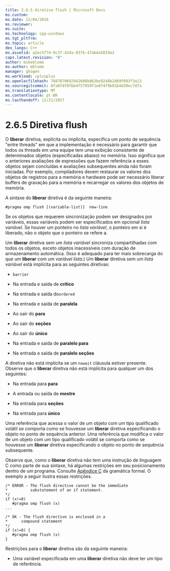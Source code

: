 ```yaml
---
title: 2.6.5 diretiva flush | Microsoft Docs
ms.custom: 
ms.date: 11/04/2016
ms.reviewer: 
ms.suite: 
ms.technology: cpp-windows
ms.tgt_pltfrm: 
ms.topic: article
dev_langs: C++
ms.assetid: a2ec5f74-9c37-424a-8376-47ab4a5829a2
caps.latest.revision: "8"
author: mikeblome
ms.author: mblome
manager: ghogen
ms.workload: cplusplus
ms.openlocfilehash: 7607070692941606b863be9248b2d69f093f3a13
ms.sourcegitcommit: 8fa8fdf0fbb4f57950f1e8f4f9b81b4d39ec7d7a
ms.translationtype: MT
ms.contentlocale: pt-BR
ms.lasthandoff: 12/21/2017
---
```

# <a name="265-flush-directive"></a>2.6.5 Diretiva flush
O **liberar** diretiva, explícita ou implícita, especifica um ponto de sequência "entre threads" em que a implementação é necessário para garantir que todos os threads em uma equipe tem uma exibição consistente de determinados objetos (especificadas abaixo) no memória. Isso significa que o anteriores avaliações de expressões que fazem referência a esses objetos sejam concluídas e avaliações subsequentes ainda não foram iniciadas. Por exemplo, compiladores devem restaurar os valores dos objetos de registros para a memória e hardware pode ser necessário liberar buffers de gravação para a memória e recarregar os valores dos objetos de memória.  
  
 A sintaxe do **liberar** diretiva é da seguinte maneira:  
  
```  
#pragma omp flush [(variable-list)]  new-line  
```  
  
 Se os objetos que requerem sincronização podem ser designados por variáveis, essas variáveis podem ser especificados em opcional *lista variável*. Se houver um ponteiro no *lista variável*, o ponteiro em si é liberado, não o objeto que o ponteiro se refere a.  
  
 Um **liberar** diretiva sem um *lista variável* sincroniza compartilhadas com todos os objetos, exceto objetos inacessíveis com duração de armazenamento automática. (Isso é adequado para ter mais sobrecarga do que um **liberar** com um *variável lista*.) Um **liberar** diretiva sem um *lista variável* está implícita para as seguintes diretivas:  
  
-   `barrier`  
  
-   Na entrada e saída de **crítico**  
  
-   Na entrada e saída do`ordered`  
  
-   Na entrada e saída de **paralela**  
  
-   Ao sair do **para**  
  
-   Ao sair do **seções**  
  
-   Ao sair do **único**  
  
-   Na entrada e saída de **paralelo para**  
  
-   Na entrada e saída de **paralelo seções**  
  
 A diretiva não está implícita se um `nowait` cláusula estiver presente. Observe que o **liberar** diretiva não está implícita para qualquer um dos seguintes:  
  
-   Na entrada para **para**  
  
-   A entrada ou saída de **mestre**  
  
-   Na entrada para **seções**  
  
-   Na entrada para **único**  
  
 Uma referência que acessa o valor de um objeto com um tipo qualificado volátil se comporta como se houvesse um **liberar** diretiva especificando o objeto no ponto de sequência anterior. Uma referência que modifica o valor de um objeto com um tipo qualificado volátil se comporta como se houvesse um **liberar** diretiva especificando o objeto no ponto de sequência subsequente.  
  
 Observe que, como o **liberar** diretiva não tem uma instrução de linguagem C como parte de sua sintaxe, há algumas restrições em seu posicionamento dentro de um programa. Consulte [Apêndice C](../../parallel/openmp/c-openmp-c-and-cpp-grammar.md) da gramática formal. O exemplo a seguir ilustra essas restrições.  
  
```  
/* ERROR - The flush directive cannot be the immediate  
*          substatement of an if statement.  
*/  
if (x!=0)  
   #pragma omp flush (x)  
...  
  
/* OK - The flush directive is enclosed in a  
*      compound statement  
*/  
if (x!=0) {  
   #pragma omp flush (x)  
}  
```  
  
 Restrições para o **liberar** diretiva são da seguinte maneira:  
  
-   Uma variável especificada em uma **liberar** diretiva não deve ter um tipo de referência.